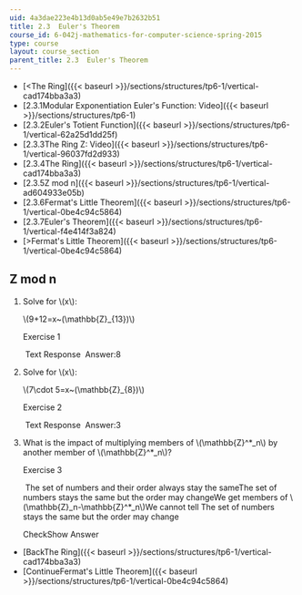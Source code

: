 ```yaml
---
uid: 4a3dae223e4b13d0ab5e49e7b2632b51
title: 2.3  Euler's Theorem
course_id: 6-042j-mathematics-for-computer-science-spring-2015
type: course
layout: course_section
parent_title: 2.3  Euler's Theorem
---
```


*   [<The Ring]({{< baseurl >}}/sections/structures/tp6-1/vertical-cad174bba3a3)
*   [2.3.1Modular Exponentiation Euler's Function: Video]({{< baseurl >}}/sections/structures/tp6-1)
*   [2.3.2Euler's Totient Function]({{< baseurl >}}/sections/structures/tp6-1/vertical-62a25d1dd25f)
*   [2.3.3The Ring Z: Video]({{< baseurl >}}/sections/structures/tp6-1/vertical-96037fd2d933)
*   [2.3.4The Ring]({{< baseurl >}}/sections/structures/tp6-1/vertical-cad174bba3a3)
*   [2.3.5Z mod n]({{< baseurl >}}/sections/structures/tp6-1/vertical-ad604933e05b)
*   [2.3.6Fermat's Little Theorem]({{< baseurl >}}/sections/structures/tp6-1/vertical-0be4c94c5864)
*   [2.3.7Euler's Theorem]({{< baseurl >}}/sections/structures/tp6-1/vertical-f4e414f3a824)
*   [\>Fermat's Little Theorem]({{< baseurl >}}/sections/structures/tp6-1/vertical-0be4c94c5864)

Z mod n
-------

  

1.  Solve for \\(x\\):
    
    \\(9+12=x~(\\mathbb{Z}\_{13})\\)
    
    Exercise 1
    
    &nbsp;Text Response&nbsp; Answer:8
    
  
3.  Solve for \\(x\\):
    
    \\(7\\cdot 5=x~(\\mathbb{Z}\_{8})\\)
    
    Exercise 2
    
    &nbsp;Text Response&nbsp; Answer:3
    
  
5.  What is the impact of multiplying members of \\(\\mathbb{Z}^\*\_n\\) by another member of \\(\\mathbb{Z}^\*\_n\\)?
    
    Exercise 3
    
    &nbsp;The set of numbers and their order always stay the sameThe set of numbers stays the same but the order may changeWe get members of \\(\\mathbb{Z}\_n-\\mathbb{Z}^\*\_n\\)We cannot tell The set of numbers stays the same but the order may change&nbsp;
    
    CheckShow Answer
    

*   [BackThe Ring]({{< baseurl >}}/sections/structures/tp6-1/vertical-cad174bba3a3)
*   [ContinueFermat's Little Theorem]({{< baseurl >}}/sections/structures/tp6-1/vertical-0be4c94c5864)